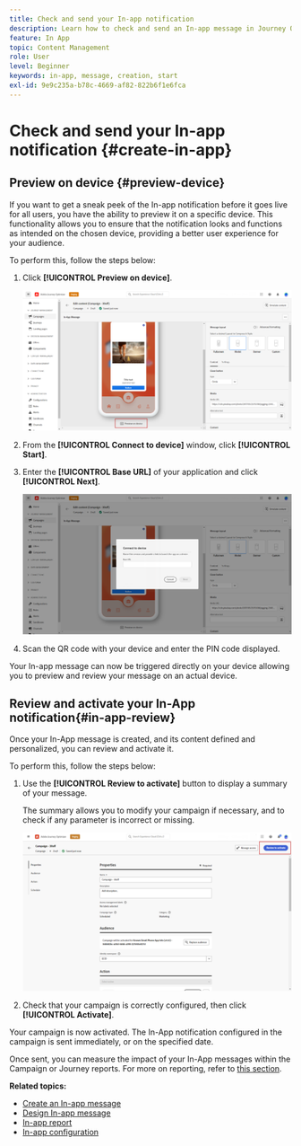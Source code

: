 ```yaml
---
title: Check and send your In-app notification
description: Learn how to check and send an In-app message in Journey Optimizer
feature: In App
topic: Content Management
role: User
level: Beginner
keywords: in-app, message, creation, start
exl-id: 9e9c235a-b78c-4669-af82-822b6f1e6fca
---
```

# Check and send your In-app notification {#create-in-app}

## Preview on device {#preview-device}

If you want to get a sneak peek of the In-app notification before it goes live for all users, you have the ability to preview it on a specific device. This functionality allows you to ensure that the notification looks and functions as intended on the chosen device, providing a better user experience for your audience.

To perform this, follow the steps below: 

1. Click **[!UICONTROL Preview on device]**.

    ![](assets/in_app_create_6.png)

1. From the **[!UICONTROL Connect to device]** window, click **[!UICONTROL Start]**.

1. Enter the **[!UICONTROL Base URL]** of your application and click **[!UICONTROL Next]**.

    ![](assets/in_app_create_7.png)

1. Scan the QR code with your device and enter the PIN code displayed. 

Your In-app message can now be triggered directly on your device allowing you to preview and review your message on an actual device. 

## Review and activate your In-App notification{#in-app-review}

Once your In-App message is created, and its content defined and personalized, you can review and activate it.

To perform this, follow the steps below:

1. Use the **[!UICONTROL Review to activate]** button to display a summary of your message.

    The summary allows you to modify your campaign if necessary, and to check if any parameter is incorrect or missing.

    ![](assets/in_app_create_5.png)

1. Check that your campaign is correctly configured, then click **[!UICONTROL Activate]**.

Your campaign is now activated. The In-App notification configured in the campaign is sent immediately, or on the specified date.

Once sent, you can measure the impact of your In-App messages within the Campaign or Journey reports. For more on reporting, refer to [this section](../reports/campaign-global-report.md#inapp-report).

**Related topics:**

* [Create an In-app message](create-in-app.md)
* [Design In-app message](design-in-app.md)
* [In-app report](../reports/campaign-global-report.md#inapp-report)
* [In-app configuration](inapp-configuration.md)
